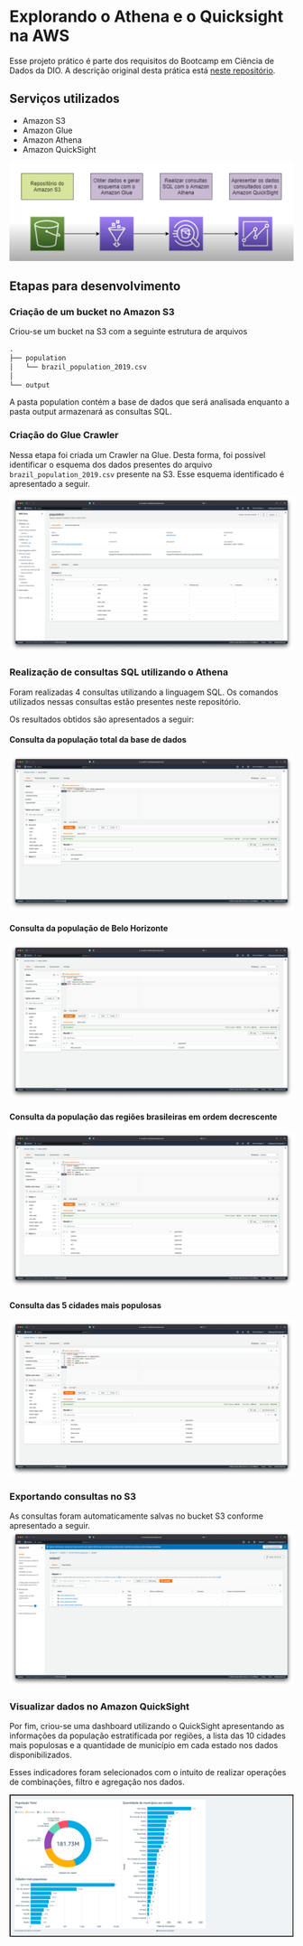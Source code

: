 # Explorando o Athena e o Quicksight na AWS

Esse projeto prático é parte dos requisitos do Bootcamp em Ciência de Dados da DIO. A descrição original desta prática está <a href="https://github.com/cassianobrexbit/dio-live-athena">neste repositório</a>.



## Serviços utilizados
 - Amazon S3
 - Amazon Glue
 - Amazon Athena
 - Amazon QuickSight

![](png/fluxograma.png)

## Etapas para desenvolvimento

### Criação de um bucket no Amazon S3

Criou-se um bucket na S3 com a seguinte estrutura de arquivos

    .    
    ├── population
    │   └── brazil_population_2019.csv
    │   
    └── output


A pasta population contém a base de dados que será analisada enquanto a pasta output armazenará as consultas SQL. 
    

### Criação do Glue Crawler

Nessa etapa foi criada um Crawler na Glue. Desta forma, foi possível identificar o esquema dos dados presentes do arquivo `brazil_population_2019.csv` presente na S3. Esse esquema identificado é apresentado a seguir.

![](png/glue-schema.png)

### Realização de consultas SQL utilizando o Athena

Foram realizadas 4 consultas utilizando a linguagem SQL. Os comandos utilizados nessas consultas estão presentes neste repositório.

Os resultados obtidos são apresentados a seguir:

#### Consulta da população total da base de dados

![](png/query_pop_total.png)

#### Consulta da população de Belo Horizonte
![](png/query_pop_bh.png)

#### Consulta da população das regiões brasileiras em ordem decrescente
![](png/query_pop_regiao.png)
#### Consulta das 5 cidades mais populosas
![](png/query_pop_cidade_top5.png)

### Exportando consultas no S3
As consultas foram automaticamente salvas no bucket S3 conforme apresentado a seguir.
![](png/s3_output.png)


### Visualizar dados no Amazon QuickSight

Por fim, criou-se uma dashboard utilizando o QuickSight apresentando as informações da população estratificada por regiões, a lista das 10 cidades mais populosas e a quantidade de município em cada estado nos dados disponibilizados.

Esses indicadores foram selecionados com o intuito de realizar operações de combinações, filtro e agregação nos dados.

![](png/quicksight_dash.png)